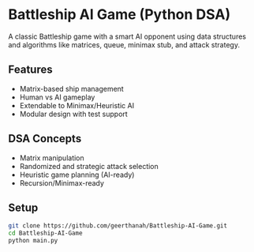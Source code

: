 #  Battleship AI Game (Python DSA)

A classic Battleship game with a smart AI opponent using data structures and algorithms like matrices, queue, minimax stub, and attack strategy.

##  Features

- Matrix-based ship management
- Human vs AI gameplay
- Extendable to Minimax/Heuristic AI
- Modular design with test support

##  DSA Concepts

- Matrix manipulation
- Randomized and strategic attack selection
- Heuristic game planning (AI-ready)
- Recursion/Minimax-ready

##  Setup

```bash
git clone https://github.com/geerthanah/Battleship-AI-Game.git
cd Battleship-AI-Game
python main.py

